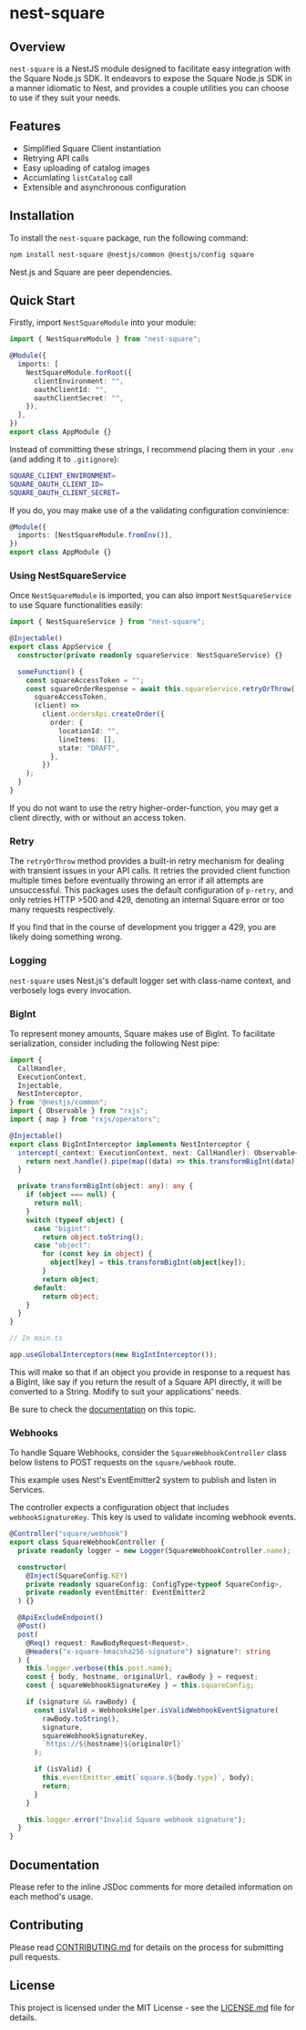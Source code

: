 # nest-square

## Overview

`nest-square` is a NestJS module designed to facilitate easy integration with the Square Node.js SDK.
It endeavors to expose the Square Node.js SDK in a manner idiomatic to Nest, and provides a couple
utilities you can choose to use if they suit your needs.

## Features

- Simplified Square Client instantiation
- Retrying API calls
- Easy uploading of catalog images
- Accumlating `listCatalog` call
- Extensible and asynchronous configuration

## Installation

To install the `nest-square` package, run the following command:

```bash
npm install nest-square @nestjs/common @nestjs/config square
```

Nest.js and Square are peer dependencies.

## Quick Start

Firstly, import `NestSquareModule` into your module:

```typescript
import { NestSquareModule } from "nest-square";

@Module({
  imports: [
    NestSquareModule.forRoot({
      clientEnvironment: "",
      oauthClientId: "",
      oauthClientSecret: "",
    }),
  ],
})
export class AppModule {}
```

Instead of committing these strings, I recommend placing them in your `.env` (and adding it to `.gitignore`):

```bash
SQUARE_CLIENT_ENVIRONMENT=
SQUARE_OAUTH_CLIENT_ID=
SQUARE_OAUTH_CLIENT_SECRET=
```

If you do, you may make use of a the validating configuration convinience:

```typescript
@Module({
  imports: [NestSquareModule.fromEnv()],
})
export class AppModule {}
```

### Using NestSquareService

Once `NestSquareModule` is imported, you can also import `NestSquareService` to use Square functionalities easily:

```typescript
import { NestSquareService } from "nest-square";

@Injectable()
export class AppService {
  constructor(private readonly squareService: NestSquareService) {}

  someFunction() {
    const squareAccessToken = "";
    const squareOrderResponse = await this.squareService.retryOrThrow(
      squareAccessToken,
      (client) =>
        client.ordersApi.createOrder({
          order: {
            locationId: "",
            lineItems: [],
            state: "DRAFT",
          },
        })
    );
  }
}
```

If you do not want to use the retry higher-order-function, you may get a client directly, with or without an access token.

### Retry

The `retryOrThrow` method provides a built-in retry mechanism for dealing with transient issues in your API calls. It retries the provided client function multiple times before eventually throwing an error if all attempts are unsuccessful. This packages uses the default configuration of `p-retry`, and only retries HTTP >500 and 429, denoting an internal Square error or too many requests respectively.

If you find that in the course of development you trigger a 429, you are likely doing something wrong.

### Logging

`nest-square` uses Nest.js's default logger set with class-name context, and verbosely logs every invocation.

### BigInt

To represent money amounts, Square makes use of BigInt. To facilitate serialization, consider including the following Nest pipe:

```typescript
import {
  CallHandler,
  ExecutionContext,
  Injectable,
  NestInterceptor,
} from "@nestjs/common";
import { Observable } from "rxjs";
import { map } from "rxjs/operators";

@Injectable()
export class BigIntInterceptor implements NestInterceptor {
  intercept(_context: ExecutionContext, next: CallHandler): Observable<any> {
    return next.handle().pipe(map((data) => this.transformBigInt(data)));
  }

  private transformBigInt(object: any): any {
    if (object === null) {
      return null;
    }
    switch (typeof object) {
      case "bigint":
        return object.toString();
      case "object":
        for (const key in object) {
          object[key] = this.transformBigInt(object[key]);
        }
        return object;
      default:
        return object;
    }
  }
}

// In main.ts

app.useGlobalInterceptors(new BigIntInterceptor());
```

This will make so that if an object you provide in response to a request has a BigInt, like say if you return the result of a Square API directly, it will be converted to a String. Modify to suit your applications' needs.

Be sure to check the [documentation](https://developer.squareup.com/docs/sdks/nodejs/setup-project#nodejs-express-and-bigint) on this topic.

### Webhooks

To handle Square Webhooks, consider the `SquareWebhookController` class below listens to POST requests on the `square/webhook` route.

This example uses Nest's EventEmitter2 system to publish and listen in Services.

The controller expects a configuration object that includes `webhookSignatureKey`. This key is used to validate incoming webhook events.

```typescript
@Controller("square/webhook")
export class SquareWebhookController {
  private readonly logger = new Logger(SquareWebhookController.name);

  constructor(
    @Inject(SquareConfig.KEY)
    private readonly squareConfig: ConfigType<typeof SquareConfig>,
    private readonly eventEmitter: EventEmitter2
  ) {}

  @ApiExcludeEndpoint()
  @Post()
  post(
    @Req() request: RawBodyRequest<Request>,
    @Headers("x-square-hmacsha256-signature") signature?: string
  ) {
    this.logger.verbose(this.post.name);
    const { body, hostname, originalUrl, rawBody } = request;
    const { squareWebhookSignatureKey } = this.squareConfig;

    if (signature && rawBody) {
      const isValid = WebhooksHelper.isValidWebhookEventSignature(
        rawBody.toString(),
        signature,
        squareWebhookSignatureKey,
        `https://${hostname}${originalUrl}`
      );

      if (isValid) {
        this.eventEmitter.emit(`square.${body.type}`, body);
        return;
      }
    }

    this.logger.error("Invalid Square webhook signature");
  }
}
```

## Documentation

Please refer to the inline JSDoc comments for more detailed information on each method's usage.

## Contributing

Please read [CONTRIBUTING.md](CONTRIBUTING.md) for details on the process for submitting pull requests.

## License

This project is licensed under the MIT License - see the [LICENSE.md](LICENSE.md) file for details.
